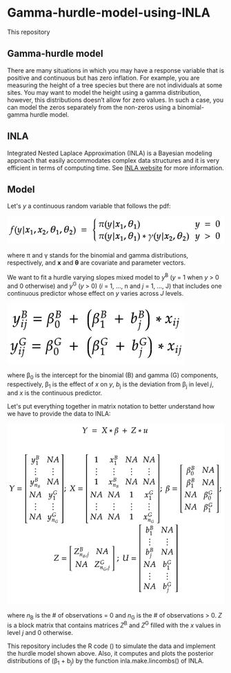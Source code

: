 # Gamma-hurdle-model-using-INLA
This repository 
## Gamma-hurdle model
There are many situations in which you may have a response variable that is positive and continuous but has zero inflation. For example, you are measuring the height of a tree species but there are not individuals at some sites. You may want to model the height using a gamma distribution, however, this distributions doesn’t allow for zero values. In such a case, you can model the zeros separately from the non-zeros using a binomial-gamma hurdle model.
## INLA
Integrated Nested Laplace Approximation (INLA) is a Bayesian modeling approach that easily accommodates complex data structures and it is very efficient in terms of computing time. See [INLA website](https://www.r-inla.org/) for more information. 
## Model
Let's *y* a continuous random variable that follows the pdf:

![Local functions](https://github.com/jmrmcode/Gamma-hurdle-model-using-INLA/blob/main/math-20201216.png?raw=true)

where &pi; and &gamma; stands for the binomial and gamma distributions, respectively, and **x** and **&theta;** are covariate and parameter vectors.

We want to fit a hurdle varying slopes mixed model to *y*<sup>B</sup> (*y* = 1 when *y* > 0 and 0 otherwise) and *y*<sup>G</sup> (*y* > 0) (*i* = 1, ..., n and *j* = 1, ..., J) that includes one continuous predictor whose effect on *y* varies across *J* levels.

![Local functions](https://github.com/jmrmcode/Gamma-hurdle-model-using-INLA/blob/main/modelEquations.png?raw=true)

where &beta;<sub>0</sub> is the intercept for the binomial (B) and gamma (G) components, respectively, &beta;<sub>1</sub> is the effect of *x* on *y*, *b*<sub>j</sub> is the deviation from &beta;<sub>j</sub> in level *j*, and *x* is the continuous predictor.

Let's put everything together in matrix notation to better understand how we have to provide the data to INLA:

![Local functions](https://github.com/jmrmcode/Gamma-hurdle-model-using-INLA/blob/main/matrixnotation.png?raw=true)

where *n*<sub>B</sub> is the # of observations = 0 and *n*<sub>G</sub> is the # of observations > 0. *Z* is a block matrix that contains matrices *Z*<sup>B</sup> and *Z*<sup>G</sup> filled with the *x* values in level *j* and 0 otherwise.

This repository includes the R code () to simulate the data and implement the hurdle model shown above. Also, it computes and plots the posterior distributions of (&beta;<sub>1</sub> + b<sub>j</sub>) by the function inla.make.lincombs() of INLA.
